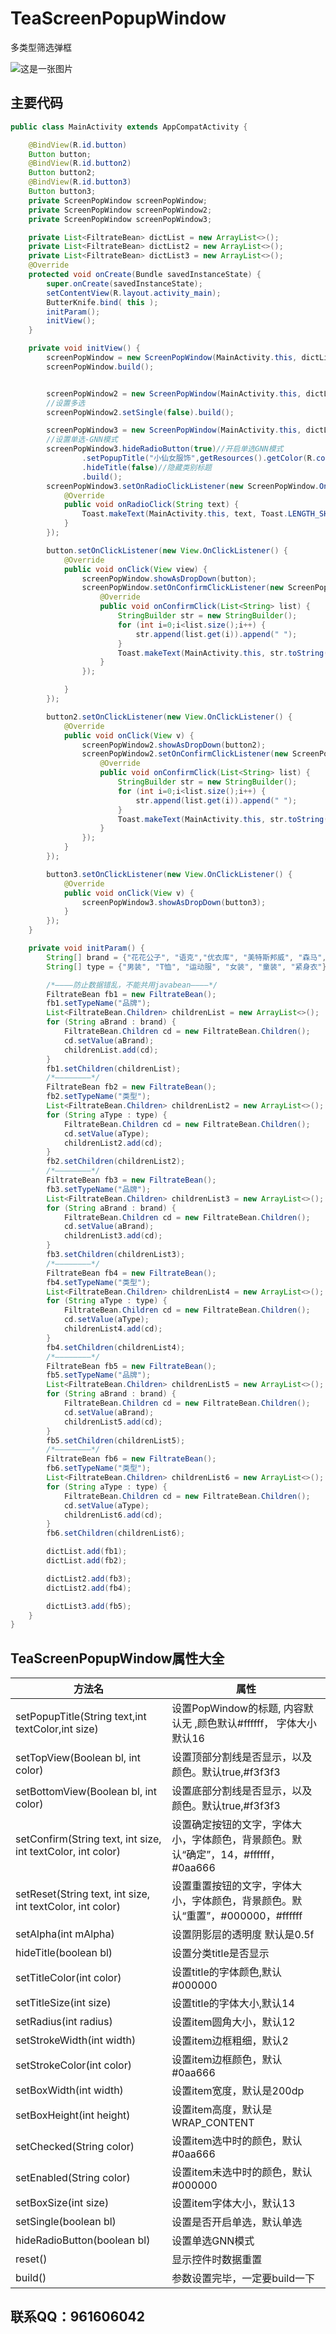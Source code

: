 # TeaScreenPopupWindow
多类型筛选弹框

![这是一张图片](https://github.com/baorant/TeaScreenPopupWindow/blob/master/image/%E5%AE%89%E5%8D%93%E9%80%89%E6%8B%A9%E5%99%A8%E7%AD%9B%E9%80%89%E6%A1%86%E6%A0%B7%E5%BC%8F.gif)

## 主要代码
```java
public class MainActivity extends AppCompatActivity {

    @BindView(R.id.button)
    Button button;
    @BindView(R.id.button2)
    Button button2;
    @BindView(R.id.button3)
    Button button3;
    private ScreenPopWindow screenPopWindow;
    private ScreenPopWindow screenPopWindow2;
    private ScreenPopWindow screenPopWindow3;

    private List<FiltrateBean> dictList = new ArrayList<>();
    private List<FiltrateBean> dictList2 = new ArrayList<>();
    private List<FiltrateBean> dictList3 = new ArrayList<>();
    @Override
    protected void onCreate(Bundle savedInstanceState) {
        super.onCreate(savedInstanceState);
        setContentView(R.layout.activity_main);
        ButterKnife.bind( this );
        initParam();
        initView();
    }

    private void initView() {
        screenPopWindow = new ScreenPopWindow(MainActivity.this, dictList);
        screenPopWindow.build();


        screenPopWindow2 = new ScreenPopWindow(MainActivity.this, dictList2);
        //设置多选
        screenPopWindow2.setSingle(false).build();

        screenPopWindow3 = new ScreenPopWindow(MainActivity.this, dictList3);
        //设置单选-GNN模式
        screenPopWindow3.hideRadioButton(true)//开启单选GNN模式
                .setPopupTitle("小仙女服饰",getResources().getColor(R.color.black),16)//设置标题
                .hideTitle(false)//隐藏类别标题
                .build();
        screenPopWindow3.setOnRadioClickListener(new ScreenPopWindow.OnRadioClickListener() {
            @Override
            public void onRadioClick(String text) {
                Toast.makeText(MainActivity.this, text, Toast.LENGTH_SHORT).show();
            }
        });

        button.setOnClickListener(new View.OnClickListener() {
            @Override
            public void onClick(View view) {
                screenPopWindow.showAsDropDown(button);
                screenPopWindow.setOnConfirmClickListener(new ScreenPopWindow.OnConfirmClickListener() {
                    @Override
                    public void onConfirmClick(List<String> list) {
                        StringBuilder str = new StringBuilder();
                        for (int i=0;i<list.size();i++) {
                            str.append(list.get(i)).append(" ");
                        }
                        Toast.makeText(MainActivity.this, str.toString(), Toast.LENGTH_SHORT).show();
                    }
                });

            }
        });

        button2.setOnClickListener(new View.OnClickListener() {
            @Override
            public void onClick(View v) {
                screenPopWindow2.showAsDropDown(button2);
                screenPopWindow2.setOnConfirmClickListener(new ScreenPopWindow.OnConfirmClickListener() {
                    @Override
                    public void onConfirmClick(List<String> list) {
                        StringBuilder str = new StringBuilder();
                        for (int i=0;i<list.size();i++) {
                            str.append(list.get(i)).append(" ");
                        }
                        Toast.makeText(MainActivity.this, str.toString(), Toast.LENGTH_SHORT).show();
                    }
                });
            }
        });

        button3.setOnClickListener(new View.OnClickListener() {
            @Override
            public void onClick(View v) {
                screenPopWindow3.showAsDropDown(button3);
            }
        });
    }

    private void initParam() {
        String[] brand = {"花花公子", "语克","优衣库", "美特斯邦威", "森马", "翰代维", "PUMA"};
        String[] type = {"男装", "T恤", "运动服", "女装", "童装", "紧身衣"};

        /*————防止数据错乱，不能共用javabean————*/
        FiltrateBean fb1 = new FiltrateBean();
        fb1.setTypeName("品牌");
        List<FiltrateBean.Children> childrenList = new ArrayList<>();
        for (String aBrand : brand) {
            FiltrateBean.Children cd = new FiltrateBean.Children();
            cd.setValue(aBrand);
            childrenList.add(cd);
        }
        fb1.setChildren(childrenList);
        /*————————*/
        FiltrateBean fb2 = new FiltrateBean();
        fb2.setTypeName("类型");
        List<FiltrateBean.Children> childrenList2 = new ArrayList<>();
        for (String aType : type) {
            FiltrateBean.Children cd = new FiltrateBean.Children();
            cd.setValue(aType);
            childrenList2.add(cd);
        }
        fb2.setChildren(childrenList2);
        /*————————*/
        FiltrateBean fb3 = new FiltrateBean();
        fb3.setTypeName("品牌");
        List<FiltrateBean.Children> childrenList3 = new ArrayList<>();
        for (String aBrand : brand) {
            FiltrateBean.Children cd = new FiltrateBean.Children();
            cd.setValue(aBrand);
            childrenList3.add(cd);
        }
        fb3.setChildren(childrenList3);
        /*————————*/
        FiltrateBean fb4 = new FiltrateBean();
        fb4.setTypeName("类型");
        List<FiltrateBean.Children> childrenList4 = new ArrayList<>();
        for (String aType : type) {
            FiltrateBean.Children cd = new FiltrateBean.Children();
            cd.setValue(aType);
            childrenList4.add(cd);
        }
        fb4.setChildren(childrenList4);
        /*————————*/
        FiltrateBean fb5 = new FiltrateBean();
        fb5.setTypeName("品牌");
        List<FiltrateBean.Children> childrenList5 = new ArrayList<>();
        for (String aBrand : brand) {
            FiltrateBean.Children cd = new FiltrateBean.Children();
            cd.setValue(aBrand);
            childrenList5.add(cd);
        }
        fb5.setChildren(childrenList5);
        /*————————*/
        FiltrateBean fb6 = new FiltrateBean();
        fb6.setTypeName("类型");
        List<FiltrateBean.Children> childrenList6 = new ArrayList<>();
        for (String aType : type) {
            FiltrateBean.Children cd = new FiltrateBean.Children();
            cd.setValue(aType);
            childrenList6.add(cd);
        }
        fb6.setChildren(childrenList6);

        dictList.add(fb1);
        dictList.add(fb2);

        dictList2.add(fb3);
        dictList2.add(fb4);

        dictList3.add(fb5);
    }
}
```
## TeaScreenPopupWindow属性大全
方法名 | 属性
--------- | -------------
setPopupTitle(String text,int textColor,int size) | 设置PopWindow的标题, 内容默认无 ,颜色默认#ffffff， 字体大小默认16
setTopView(Boolean bl, int color) | 设置顶部分割线是否显示，以及颜色。默认true,#f3f3f3
setBottomView(Boolean bl, int color) | 设置底部分割线是否显示，以及颜色。默认true,#f3f3f3
setConfirm(String text, int size, int textColor, int color) | 设置确定按钮的文字，字体大小，字体颜色，背景颜色。默认“确定”，14，#ffffff，#0aa666
setReset(String text, int size, int textColor, int color) | 设置重置按钮的文字，字体大小，字体颜色，背景颜色。默认“重置”，#000000，#ffffff
setAlpha(int mAlpha) | 设置阴影层的透明度 默认是0.5f
hideTitle(boolean bl)  | 设置分类title是否显示
setTitleColor(int color) | 设置title的字体颜色,默认#000000
setTitleSize(int size) | 设置title的字体大小,默认14
setRadius(int radius) | 设置item圆角大小，默认12
setStrokeWidth(int width) | 设置item边框粗细，默认2
setStrokeColor(int color) | 设置item边框颜色，默认#0aa666
setBoxWidth(int width) | 设置item宽度，默认是200dp
setBoxHeight(int height) | 设置item高度，默认是WRAP_CONTENT
setChecked(String color) | 设置item选中时的颜色，默认#0aa666
setEnabled(String color) | 设置item未选中时的颜色，默认#000000
setBoxSize(int size) | 设置item字体大小，默认13
setSingle(boolean bl) | 设置是否开启单选，默认单选
hideRadioButton(boolean bl) | 设置单选GNN模式
reset() | 显示控件时数据重置
build() | 参数设置完毕，一定要build一下

## 联系QQ：961606042
